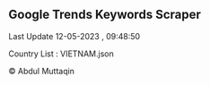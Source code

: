

## Google Trends Keywords Scraper 
 
Last Update 12-05-2023 , 09:48:50

Country List :
VIETNAM.json



© Abdul Muttaqin 
